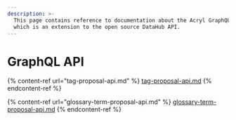 ```yaml
---
description: >-
  This page contains reference to documentation about the Acryl GraphQL API,
  which is an extension to the open source DataHub API.
---
```


# GraphQL API

{% content-ref url="tag-proposal-api.md" %}
[tag-proposal-api.md](tag-proposal-api.md)
{% endcontent-ref %}

{% content-ref url="glossary-term-proposal-api.md" %}
[glossary-term-proposal-api.md](glossary-term-proposal-api.md)
{% endcontent-ref %}

